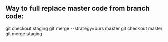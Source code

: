 Way to full replace master code from branch code:
-------------------------------------------------
git checkout staging
git merge --strategy=ours master
git checkout master
git merge staging